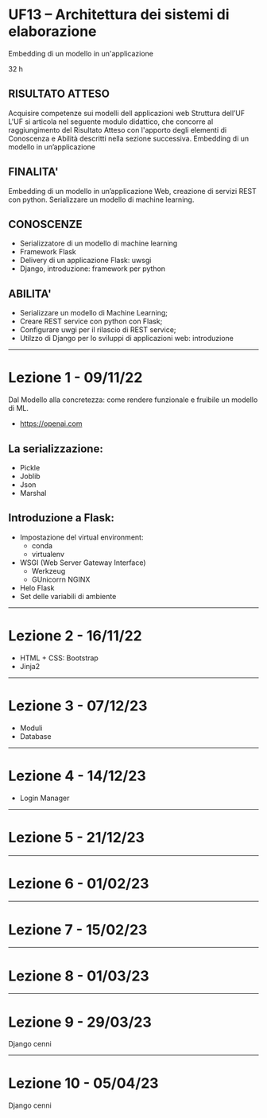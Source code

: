 # UF13 – Architettura dei sistemi di elaborazione
Embedding di un modello in un'applicazione 
</b>

32 h <br>
## RISULTATO ATTESO
Acquisire competenze sui modelli dell applicazioni web
Struttura dell’UF
L'UF si articola nel seguente modulo didattico, che concorre al raggiungimento del Risultato Atteso con l'apporto degli elementi di Conoscenza e Abilità descritti nella sezione successiva.
 Embedding di un modello in un’applicazione


## FINALITA' 
 Embedding di un modello in un’applicazione Web,  creazione di servizi REST con python. Serializzare un modello di machine learning.

## CONOSCENZE

- Serializzatore di un modello di machine learning
- Framework Flask
- Delivery di un applicazione Flask: uwsgi
- Django, introduzione: framework per python

## ABILITA'
- Serializzare un modello di Machine Learning;
- Creare REST service con python con Flask;
- Configurare uwgi per il rilascio di REST service;
- Utilzzo di Django per lo sviluppi di applicazioni web: introduzione
 ********
# Lezione 1 - 09/11/22
Dal Modello alla concretezza: come rendere funzionale e fruibile un modello di ML.
- https://openai.com

## La serializzazione:
- Pickle
- Joblib
- Json
- Marshal

## Introduzione a Flask:
* Impostazione del virtual environment: 
  * conda
  * virtualenv
* WSGI (Web Server Gateway Interface)
  * Werkzeug
  * GUnicorrn NGINX
* Helo Flask
* Set delle variabili di ambiente
********
# Lezione 2 - 16/11/22
* HTML + CSS: Bootstrap
* Jinja2
********
# Lezione 3 - 07/12/23
* Moduli
* Database
********
# Lezione 4 - 14/12/23
* Login Manager
********
# Lezione 5 - 21/12/23

********
# Lezione 6 - 01/02/23
********
# Lezione 7 - 15/02/23
********
# Lezione 8 - 01/03/23
********
# Lezione 9 - 29/03/23
Django cenni
********
# Lezione 10 - 05/04/23
Django cenni

